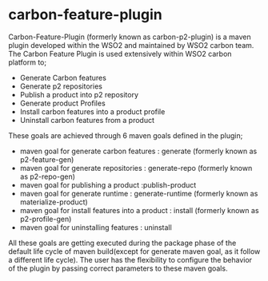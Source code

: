carbon-feature-plugin
=====================

Carbon-Feature-Plugin (formerly known as carbon-p2-plugin) is a maven plugin developed within the WSO2 and maintained by WSO2 carbon team. The Carbon Feature Plugin is used extensively within WSO2 carbon platform to;
* Generate Carbon features
* Generate p2 repositories
* Publish a product into p2 repository
* Generate product Profiles
* Install carbon features into a product profile
* Uninstall carbon features from a product

These goals are achieved through 6 maven goals defined in the plugin;
* maven goal for generate carbon features 	: generate (formerly known as p2-feature-gen)
* maven goal for generate repositories		: generate-repo (formerly known as p2-repo-gen)
* maven goal for publishing a product		:publish-product
* maven goal for generate runtime		: generate-runtime (formerly known as materialize-product)
* maven goal for install features into a product : install (formerly known as p2-profile-gen)
* maven goal for uninstalling features		: uninstall

All these goals are getting executed during the package phase of the default life cycle of maven build(except for generate maven goal, as it follow a different life cycle). The user has the flexibility to configure the behavior of the plugin by passing correct parameters to these maven goals.

